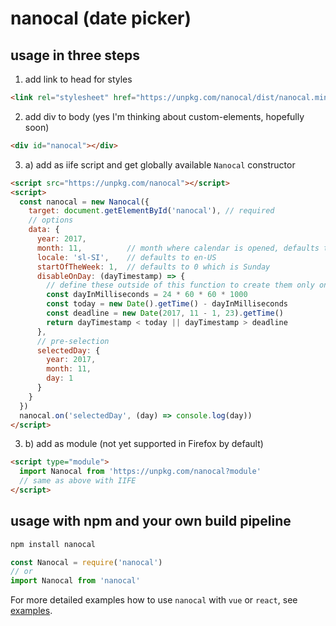 # nanocal (date picker)

## usage in three steps

1. add link to head for styles
```html
<link rel="stylesheet" href="https://unpkg.com/nanocal/dist/nanocal.min.css">
```

2. add div to body (yes I'm thinking about custom-elements, hopefully soon)
```html
<div id="nanocal"></div>
```

3. a) add as iife script and get globally available `Nanocal` constructor
```html
<script src="https://unpkg.com/nanocal"></script>
<script>
  const nanocal = new Nanocal({
    target: document.getElementById('nanocal'), // required
    // options
    data: {
      year: 2017,
      month: 11,          // month where calendar is opened, defaults to current month/year
      locale: 'sl-SI',    // defaults to en-US
      startOfTheWeek: 1,  // defaults to 0 which is Sunday
      disableOnDay: (dayTimestamp) => {
        // define these outside of this function to create them only once
        const dayInMilliseconds = 24 * 60 * 60 * 1000
        const today = new Date().getTime() - dayInMilliseconds
        const deadline = new Date(2017, 11 - 1, 23).getTime()
        return dayTimestamp < today || dayTimestamp > deadline
      },
      // pre-selection
      selectedDay: {
        year: 2017,
        month: 11,
        day: 1
      }
    }
  })
  nanocal.on('selectedDay', (day) => console.log(day))
</script>
```

3. b) add as module (not yet supported in Firefox by default)
```html
<script type="module">
  import Nanocal from 'https://unpkg.com/nanocal?module'
  // same as above with IIFE
</script>
```

## usage with npm and your own build pipeline

```sh
npm install nanocal
```

```js
const Nanocal = require('nanocal')
// or
import Nanocal from 'nanocal'
```

For more detailed examples how to use `nanocal` with `vue` or `react`, see [examples](../examples/README.md).
